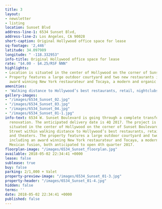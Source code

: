 ```yaml
---
title: 3
layout:
- newsletter
- listing
location: Sunset Blvd
address-line-1: 6534 Sunset Blvd,
address-line-2: Los Angeles, CA 90028
short-caption: Original Hollywood office space for lease
sq-footage: '2,446'
latitude: 34.097989
longitude: " -118.332953"
info-title: Original Hollywood office space for lease
rate: "$4.00 - $4.25/RSF NNN"
highlights:
- Location is situated in the center of Hollywood on the corner of Sunset Boulevard
- Property features a large outdoor courtyard and two new restaurants including an
  award winning New York restaurateur and Tocaya, a modern and organic Mexican fusion
amenities:
- 'Walking distance to Hollywood’s best restaurants, retail, nightclubs and theaters '
gallery-images:
- "/images/6534_Sunset_02.jpg"
- "/images/6534_Sunset_03.jpg"
- "/images/6534_Sunset_04.jpg"
- "/images/6534_Sunset_01-1.jpg"
info-text: 6534 W. Sunset Boulevard is going through a complete transformation and
  renovation. The anticipated delivery date is 4Q 2017. The project is prominently
  situated in the center of Hollywood on the corner of Sunset Boulevard and Seward
  Street within walking distance to Hollywood’s best restaurants, retail, nightclubs
  and theaters. The property features a large outdoor courtyard and two new restaurants
  including an award winning New York restaurateur and Tocaya, a modern and organic
  Mexican fusion, both anticipated to open 4th quarter 2017.
floorplan-image: "/images/6534_Sunset_floorplan.jpg"
available: 2018-05-02 22:34:41 +0000
lease: false
sublease: true
buy: false
parking: 2/1,000 + Valet
property-preview-image: "/images/6534_Sunset_01-3.jpg"
property-header: "/images/6534_Sunset_01-4.jpg"
hidden: false
terms: ''
date: 2018-05-02 22:34:41 +0000
published: false
---
```

